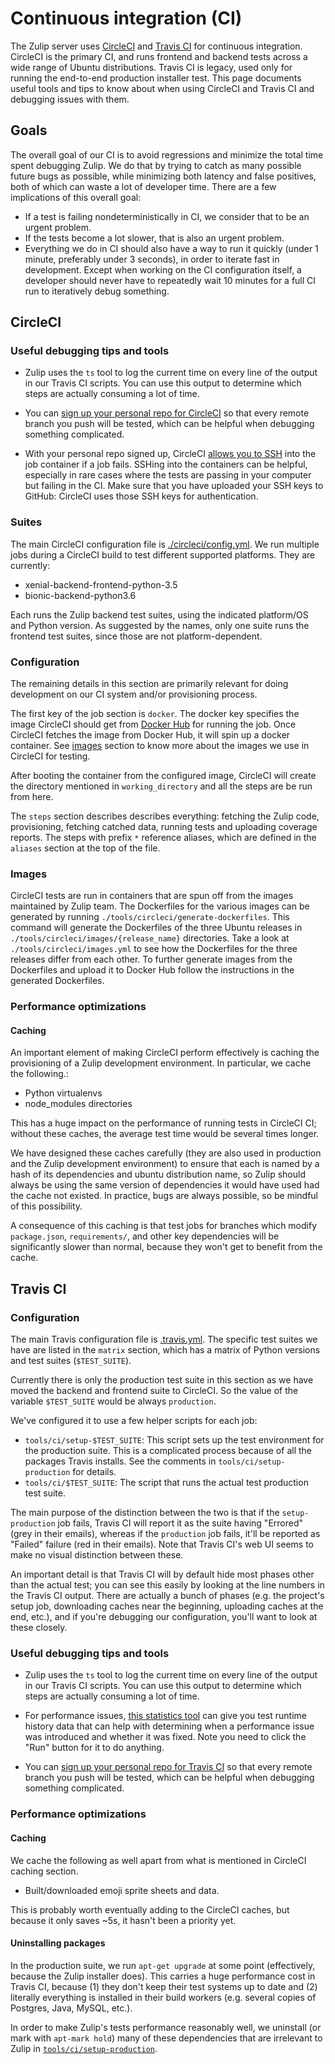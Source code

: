 # Continuous integration (CI)

The Zulip server uses [CircleCI](https://circleci.com/) and
[Travis CI](https://travis-ci.org/) for continuous
integration. CircleCI is the primary CI, and runs frontend and backend
tests across a wide range of Ubuntu distributions. Travis CI is
legacy, used only for running the end-to-end production installer
test.  This page documents useful tools and tips to know about when
using CircleCI and Travis CI and debugging issues with them.

## Goals

The overall goal of our CI is to avoid regressions and minimize the
total time spent debugging Zulip.  We do that by trying to catch as
many possible future bugs as possible, while minimizing both latency
and false positives, both of which can waste a lot of developer time.
There are a few implications of this overall goal:

* If a test is failing nondeterministically in CI, we consider that to
be an urgent problem.
* If the tests become a lot slower, that is also an urgent problem.
* Everything we do in CI should also have a way to run it quickly
(under 1 minute, preferably under 3 seconds), in order to iterate fast
in development. Except when working on the CI configuration itself, a
developer should never have to repeatedly wait 10 minutes for a full CI
run to iteratively debug something.

## CircleCI

### Useful debugging tips and tools

* Zulip uses the `ts` tool to log the current time on every line of the output in
our Travis CI scripts.  You can use this output to determine which steps are
actually consuming a lot of time.

* You can [sign up your personal repo for CircleCI][circleci-setup] so
that every remote branch you push will be tested, which can be helpful
when debugging something complicated.

* With your personal repo signed up, CircleCI
[allows you to SSH][circleci-ssh] into the job container if a job
fails. SSHing into the containers can be helpful, especially in rare
cases where the tests are passing in your computer but failing in the
CI. Make sure that you have uploaded your SSH keys to GitHub: CircleCI
uses those SSH keys for authentication.

[docker-hub]: https://hub.docker.com/
[circleci-setup]: ../git/cloning.html#step-3-configure-continuous-integration-for-your-fork
[circleci-ssh]: https://circleci.com/docs/2.0/ssh-access-jobs/

### Suites

The main CircleCI configuration file is
[./circleci/config.yml](https://github.com/zulip/zulip/blob/master/.circleci/config.yml).
We run multiple jobs during a CircleCI build to test different
supported platforms. They are currently:

* xenial-backend-frontend-python-3.5
* bionic-backend-python3.6

Each runs the Zulip backend test suites, using the indicated
platform/OS and Python version.  As suggested by the names, only one
suite runs the frontend test suites, since those are not
platform-dependent.

### Configuration

The remaining details in this section are primarily relevant for doing
development on our CI system and/or provisioning process.

The first key of the job section is `docker`. The docker key specifies
the image CircleCI should get from [Docker Hub][docker-hub] for running
the job. Once CircleCI fetches the image from Docker Hub, it will spin
up a docker container. See [images](#images) section to know more about
the images we use in CircleCI for testing.

After booting the container from the configured image, CircleCI will
create the directory mentioned in `working_directory` and all the
steps are be run from here.

The `steps` section describes describes everything: fetching the Zulip
code, provisioning, fetching catched data, running tests and uploading
coverage reports. The steps with prefix `*` reference aliases, which
are defined in the `aliases` section at the top of the file.

### Images

CircleCI tests are run in containers that are spun off from the images
maintained by Zulip team. The Dockerfiles for the various images can be
generated by running `./tools/circleci/generate-dockerfiles`. This command
will generate the Dockerfiles of the three Ubuntu releases in
`./tools/circleci/images/{release_name}` directories. Take a look at
`./tools/circleci/images.yml` to see how the Dockerfiles for the three
releases differ from each other. To further generate images from the
Dockerfiles and upload it to Docker Hub follow the instructions in the
generated Dockerfiles.

### Performance optimizations

#### Caching

An important element of making CircleCI perform effectively is
caching the provisioning of a Zulip development environment. In
particular, we cache the following.:

* Python virtualenvs
* node_modules directories

This has a huge impact on the performance of running tests in CircleCI
CI; without these caches, the average test time would be several times
longer.

We have designed these caches carefully (they are also used in
production and the Zulip development environment) to ensure that each
is named by a hash of its dependencies and ubuntu distribution name,
so Zulip should always be using the same version of dependencies it
would have used had the cache not existed.  In practice, bugs are
always possible, so be mindful of this possibility.

A consequence of this caching is that test jobs for branches which
modify `package.json`, `requirements/`, and other key dependencies
will be significantly slower than normal, because they won't get to
benefit from the cache.

## Travis CI

### Configuration

The main Travis configuration file is
[.travis.yml](https://github.com/zulip/zulip/blob/master/.travis.yml).
The specific test suites we have are listed in the `matrix` section,
which has a matrix of Python versions and test suites (`$TEST_SUITE`).

Currently there is only the production test suite in this section as we
have moved the backend and frontend suite to CircleCI. So the value of
the variable `$TEST_SUITE` would be always `production`.

We've configured it to use a few helper scripts for each job:

* `tools/ci/setup-$TEST_SUITE`: This script sets up the test
  environment for the production suite. This is a complicated process
  because of all the packages Travis installs.  See the comments in
  `tools/ci/setup-production` for details.
* `tools/ci/$TEST_SUITE`: The script that runs the actual test
  production test suite.

The main purpose of the distinction between the two is that if the
`setup-production` job fails, Travis CI will report it as the suite
having "Errored" (grey in their emails), whereas if the `production` job
fails, it'll be reported as "Failed" failure (red in their emails).
Note that Travis CI's web UI seems to make no visual distinction
between these.

An important detail is that Travis CI will by default hide most phases
other than the actual test; you can see this easily by looking at the
line numbers in the Travis CI output.  There are actually a bunch of
phases (e.g. the project's setup job, downloading caches near the
beginning, uploading caches at the end, etc.), and if you're debugging
our configuration, you'll want to look at these closely.

### Useful debugging tips and tools

* Zulip uses the `ts` tool to log the current time on every line of
  the output in our Travis CI scripts.  You can use this output to
  determine which steps are actually consuming a lot of time.

* For performance issues,
  [this statistics tool](https://scribu.github.io/travis-stats/#zulip/zulip/master)
  can give you test runtime history data that can help with
  determining when a performance issue was introduced and whether it
  was fixed.  Note you need to click the "Run" button for it to do
  anything.

* You can [sign up your personal repo for Travis CI][travis-fork] so
  that every remote branch you push will be tested, which can be
  helpful when debugging something complicated.

[travis-fork]: ../git/cloning.html#step-3-configure-continuous-integration-for-your-fork

### Performance optimizations

#### Caching

We cache the following as well apart from what is mentioned in CircleCI
caching section.

* Built/downloaded emoji sprite sheets and data.

This is probably worth eventually adding to the CircleCI caches, but
because it only saves ~5s, it hasn't been a priority yet.

#### Uninstalling packages

In the production suite, we run `apt-get upgrade` at some point
(effectively, because the Zulip installer does).  This carries a huge
performance cost in Travis CI, because (1) they don't keep their test
systems up to date and (2) literally everything is installed in their
build workers (e.g. several copies of Postgres, Java, MySQL, etc.).

In order to make Zulip's tests performance reasonably well, we
uninstall (or mark with `apt-mark hold`) many of these dependencies
that are irrelevant to Zulip in
[`tools/ci/setup-production`][setup-production].

[setup-production]: https://github.com/zulip/zulip/blob/master/tools/ci/setup-production
